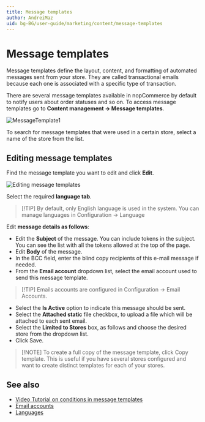 ```yaml
---
title: Message templates
author: AndreiMaz
uid: bg-BG/user-guide/marketing/content/message-templates
---
```


# Message templates

Message templates define the layout, content, and formatting of automated messages sent from your store. They are called transactional emails because each one is associated with a specific type of transaction.

There are several message templates available in nopCommerce by default to notify users about order statuses and so on. To access message templates go to **Content management → Message templates**.

![MessageTemplate1](_static/message-templates/MessageTemplate1.png)

To search for message templates that were used in a certain store, select a name of the store from the list.

## Editing message templates

Find the message template you want to edit and click **Edit**.

![Editing message templates](_static/message-templates/MessageTemplate2.png)

Select the required **language tab**.

> [!TIP] By default, only English language is used in the system. You can manage languages in Configuration → Language

Edit **message details as follows**:

- Edit the **Subject** of the message. You can include tokens in the subject. You can see the list with all the tokens allowed at the top of the page.
- Edit **Body** of the message.
- In the BCC field, enter the blind copy recipients of this e-mail message if needed.
- From the **Email account** dropdown list, select the email account used to send this message template.

> [!TIP] Emails accounts are configured in Configuration → Email Accounts.

- Select the **Is Active** option to indicate this message should be sent.
- Select the **Attached static** file checkbox, to upload a file which will be attached to each sent email.
- Select the **Limited to Stores** box, as follows and choose the desired store from the dropdown list.
- Click Save.

> [!NOTE] To create a full copy of the message template, click Copy template. This is useful if you have several stores configured and want to create distinct templates for each of your stores.

## See also

- [Video Tutorial on conditions in message templates](https://www.youtube.com/watch?v=5chrb1yH1v4&feature=youtu.be)
- [Email accounts](xref:bg-BG/user-guide/configuring/system/email-accounts)
- [Languages](xref:bg-BG/user-guide/configuring/settingup/mainstore/languages)
